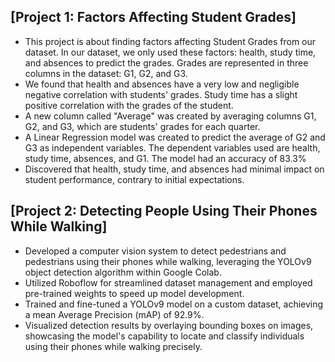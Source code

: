 ## [Project 1: Factors Affecting Student Grades]
- This project is about finding factors affecting Student Grades from our dataset. In our dataset, we only used these factors: health, study time, and absences to predict the grades. Grades are represented in three columns in the dataset: G1, G2, and G3.
- We found that health and absences have a very low and negligible negative correlation with students' grades. Study time has a slight positive correlation with the grades of the student.
- A new column called "Average" was created by averaging columns G1, G2, and G3, which are students' grades for each quarter.
- A Linear Regression model was created to predict the average of G2 and G3 as independent variables. The dependent variables used are health, study time, absences, and G1. The model had an accuracy of 83.3%
- Discovered that health, study time, and absences had minimal impact on student performance, contrary to initial expectations.

## [Project 2: Detecting People Using Their Phones While Walking]
- Developed a computer vision system to detect pedestrians and pedestrians using their phones while walking, leveraging the YOLOv9 object detection algorithm within Google Colab.
- Utilized Roboflow for streamlined dataset management and employed pre-trained weights to speed up model development.
- Trained and fine-tuned a YOLOv9 model on a custom dataset, achieving a mean Average Precision (mAP) of 92.9%.
- Visualized detection results by overlaying bounding boxes on images, showcasing the model's capability to locate and classify individuals using their phones while walking precisely.
